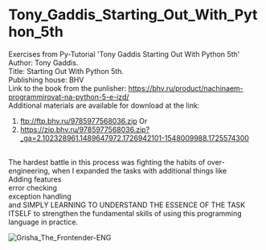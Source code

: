 # Tony_Gaddis_Starting_Out_With_Python_5th <br />
Exercises from Py-Tutorial 'Tony Gaddis Starting Out With Python 5th' <br />
Author: Tony Gaddis. <br />
Title: Starting Out With Python 5th. <br />
Publishing house: BHV <br />
Link to the book from the punlisher: https://bhv.ru/product/nachinaem-programmirovat-na-python-5-e-izd/ <br />
Additional materials are available for download at the link:
1) ftp://ftp.bhv.ru/9785977568036.zip
Or
2) https://zip.bhv.ru/9785977568036.zip?_ga=2.102328961.1489647972.1726942101-1548009988.1725574300
<br />
The hardest battle in this process was fighting the habits of over-engineering, when I expanded the tasks with additional things like <br />
Adding features<br />
error checking<br />
exception handling<br />
and SIMPLY LEARNING TO UNDERSTAND THE ESSENCE OF THE TASK ITSELF to strengthen the fundamental skills of using this programming language in practice.

![Grisha_The_Frontender-ENG](https://github.com/user-attachments/assets/a98cc760-3a2b-4b17-a837-d7d7e67b6e21)
